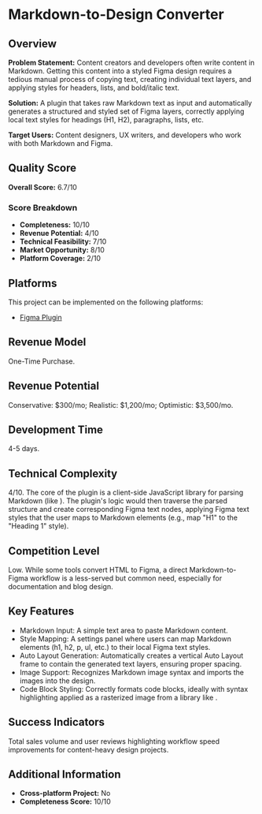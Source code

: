 # Markdown-to-Design Converter

## Overview
**Problem Statement:** Content creators and developers often write content in Markdown. Getting this content into a styled Figma design requires a tedious manual process of copying text, creating individual text layers, and applying styles for headers, lists, and bold/italic text.

**Solution:** A plugin that takes raw Markdown text as input and automatically generates a structured and styled set of Figma layers, correctly applying local text styles for headings (H1, H2), paragraphs, lists, etc.

**Target Users:** Content designers, UX writers, and developers who work with both Markdown and Figma.

## Quality Score
**Overall Score:** 6.7/10

### Score Breakdown
- **Completeness:** 10/10
- **Revenue Potential:** 4/10
- **Technical Feasibility:** 7/10
- **Market Opportunity:** 8/10
- **Platform Coverage:** 2/10

## Platforms
This project can be implemented on the following platforms:
- [Figma Plugin](./platforms/figma-plugin/)

## Revenue Model
One-Time Purchase.

## Revenue Potential
Conservative: $300/mo; Realistic: $1,200/mo; Optimistic: $3,500/mo.

## Development Time
4-5 days.

## Technical Complexity
4/10. The core of the plugin is a client-side JavaScript library for parsing Markdown (like ). The plugin's logic would then traverse the parsed structure and create corresponding Figma text nodes, applying Figma text styles that the user maps to Markdown elements (e.g., map "H1" to the "Heading 1" style).

## Competition Level
Low. While some tools convert HTML to Figma, a direct Markdown-to-Figma workflow is a less-served but common need, especially for documentation and blog design.

## Key Features
- Markdown Input: A simple text area to paste Markdown content.
- Style Mapping: A settings panel where users can map Markdown elements (h1, h2, p, ul, etc.) to their local Figma text styles.
- Auto Layout Generation: Automatically creates a vertical Auto Layout frame to contain the generated text layers, ensuring proper spacing.
- Image Support: Recognizes Markdown image syntax and imports the images into the design.
- Code Block Styling: Correctly formats code blocks, ideally with syntax highlighting applied as a rasterized image from a library like .

## Success Indicators
Total sales volume and user reviews highlighting workflow speed improvements for content-heavy design projects.

## Additional Information
- **Cross-platform Project:** No
- **Completeness Score:** 10/10

